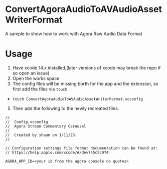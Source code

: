 # ConvertAgoraAudioToAVAudioAssetWriterFormat

A sample to show how to work with Agora Raw Audio Data Format


# Usage

1) Have xcode 14.x installed,(later versions of xcode may break the repo if so open an issue) 
2) Open the works space
3) The config files will be missing borth for the app and the extension, so first add the files via `touch`.
*  `touch ConvertAgoraAudioToAVAudioAssetWriterFormat.xcconfig`

5) Then add the following to the newly recreated files.
```
//
//  Config.xcconfig
//  Agora Stream Commentary Carousel
//
//  Created by shaun on 1/11/23.
//

// Configuration settings file format documentation can be found at:
// https://help.apple.com/xcode/#/dev745c5c974

AGORA_APP_ID=<your id from the agora console no quotes>

```
